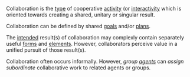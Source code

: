 Collaboration is the [type](https://github.com/gcassel/Modular-Organization-Terminology/blob/master/terms/type.md) of cooperative [activity](https://github.com/gcassel/Modular-Organization-Terminology/blob/master/terms/activity.md) (or [interactivity](https://github.com/gcassel/Modular-Organization-Terminology/blob/master/terms/interaction.md) which is oriented towards creating a shared, unitary or singular result.  

Collaboration can be defined by shared [goals](https://github.com/gcassel/Modular-Organization-Terminology/blob/master/terms/goal.md) and/or [plans](https://github.com/gcassel/Modular-Organization-Terminology/blob/master/terms/plan.md).

The [intended](https://github.com/gcassel/Modular-Organization-Terminology/blob/master/terms/intention.md) result(s) of collaboration may complexly contain separately useful [forms](https://github.com/gcassel/Modular-Organization-Terminology/blob/master/terms/form.md) and [elements](https://github.com/gcassel/Modular-Organization-Terminology/blob/master/terms/element.md).  However, collaborators perceive value in a unified pursuit of those result(s).
 
Collaboration often occurs informally.  However, *group [agents](https://github.com/gcassel/Modular-Organization-Terminology/blob/master/terms/agent.md)* can *assign* *subordinate* collaborative work to related agents or groups.
